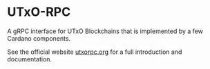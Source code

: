 # UTxO-RPC

A gRPC interface for UTxO Blockchains that is implemented by a few Cardano components.

See the official website [utxorpc.org](https://utxorpc.org/) for a full introduction and documentation.

